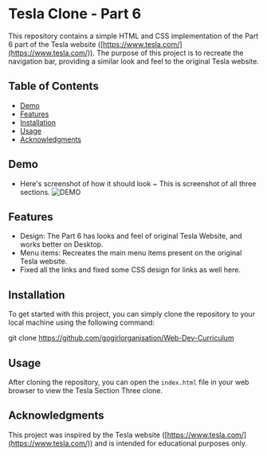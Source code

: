# Tesla Clone - Part 6

This repository contains a simple HTML and CSS implementation of the Part 6 part of the Tesla website ([https://www.tesla.com/](https://www.tesla.com/)). The purpose of this project is to recreate the navigation bar, providing a similar look and feel to the original Tesla website.

## Table of Contents

- [Demo](#demo)
- [Features](#features)
- [Installation](#installation)
- [Usage](#usage)
- [Acknowledgments](#acknowledgments)

## Demo

* Here's screenshot of how it should look ~ This is screenshot of all three sections.
![DEMO](DEMO.png)

## Features

- Design: The Part 6 has looks and feel of original Tesla Website, and works better on Desktop.
- Menu items: Recreates the main menu items present on the original Tesla website.
- Fixed all the links and fixed some CSS design for links as well here.

## Installation

To get started with this project, you can simply clone the repository to your local machine using the following command:

git clone https://github.com/gogirlorganisation/Web-Dev-Curriculum


## Usage

After cloning the repository, you can open the `index.html` file in your web browser to view the Tesla Section Three clone.

## Acknowledgments

This project was inspired by the Tesla website ([https://www.tesla.com/](https://www.tesla.com/)) and is intended for educational purposes only.
